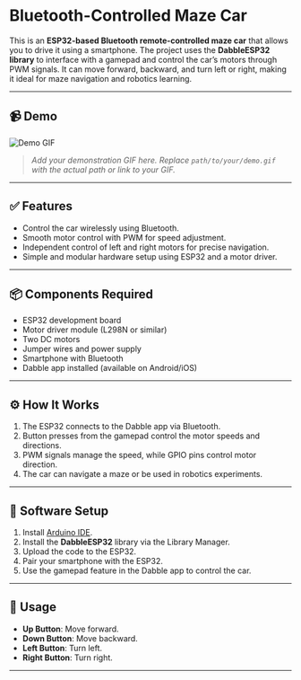 # Bluetooth-Controlled Maze Car

This is an **ESP32-based Bluetooth remote-controlled maze car** that allows you to drive it using a smartphone. The project uses the **DabbleESP32 library** to interface with a gamepad and control the car’s motors through PWM signals. It can move forward, backward, and turn left or right, making it ideal for maze navigation and robotics learning.

---

## 📹 Demo

![Demo GIF](path/to/your/demo.gif)

> *Add your demonstration GIF here. Replace `path/to/your/demo.gif` with the actual path or link to your GIF.*

---

## ✅ Features

- Control the car wirelessly using Bluetooth.
- Smooth motor control with PWM for speed adjustment.
- Independent control of left and right motors for precise navigation.
- Simple and modular hardware setup using ESP32 and a motor driver.

---

## 📦 Components Required

- ESP32 development board  
- Motor driver module (L298N or similar)  
- Two DC motors  
- Jumper wires and power supply  
- Smartphone with Bluetooth  
- Dabble app installed (available on Android/iOS)

---

## ⚙ How It Works

1. The ESP32 connects to the Dabble app via Bluetooth.
2. Button presses from the gamepad control the motor speeds and directions.
3. PWM signals manage the speed, while GPIO pins control motor direction.
4. The car can navigate a maze or be used in robotics experiments.

---

## 📂 Software Setup

1. Install [Arduino IDE](https://www.arduino.cc/en/software).
2. Install the **DabbleESP32** library via the Library Manager.
3. Upload the code to the ESP32.
4. Pair your smartphone with the ESP32.
5. Use the gamepad feature in the Dabble app to control the car.

---

## 📖 Usage

- **Up Button**: Move forward.
- **Down Button**: Move backward.
- **Left Button**: Turn left.
- **Right Button**: Turn right.

---
